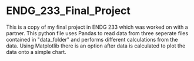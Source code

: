 # ENDG_233_Final_Project
This is a copy of my final project in ENDG 233 which was worked on with a partner.
This python file uses Pandas to read data from three seperate files contained in "data_folder" and performs different calculations from the data.
Using Matplotlib there is an option after data is calculated to plot the data onto a simple chart.